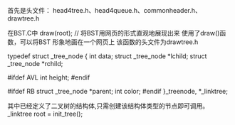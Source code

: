 首先是头文件： head4tree.h、head4queue.h、commonheader.h、drawtree.h


在BST.C中
    draw(root); // 将BST用网页的形式直观地展现出来
使用了draw()函数，可以将BST 形象地画在一个网页上
该函数的头文件为drawtree.h

typedef struct _tree_node
{
	int data;
	struct _tree_node *lchild;
	struct _tree_node *rchild;

#ifdef AVL
	int height;
#endif

#ifdef RB
	struct _tree_node *parent;
	int color;
#endif
}_treenode, *_linktree;

其中已经定义了二叉树的结构体,只需创建该结构体类型的节点即可调用。
 _linktree root = init_tree();